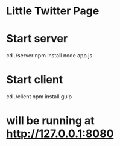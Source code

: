 # Little Twitter Page

# Start server
cd ./server
npm install
node app.js


# Start client
cd ./client
npm install
gulp

# will be running at http://127.0.0.1:8080
